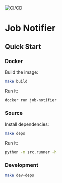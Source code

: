 ![CI/CD](https://github.com/github/docs/actions/workflows/cicd.yaml/badge.svg?event=push)

# Job Notifier

## Quick Start

### Docker

Build the image:

```sh
make build
```

Run it:

```sh
docker run job-notifier
```

### Source

Install dependencies:

```sh
make deps
```

Run it:

```sh
python -m src.runner -h
```

### Development

```sh
make dev-deps
```
